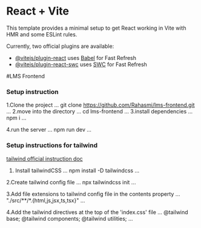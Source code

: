 # React + Vite

This template provides a minimal setup to get React working in Vite with HMR and some ESLint rules.

Currently, two official plugins are available:

- [@vitejs/plugin-react](https://github.com/vitejs/vite-plugin-react/blob/main/packages/plugin-react/README.md) uses [Babel](https://babeljs.io/) for Fast Refresh
- [@vitejs/plugin-react-swc](https://github.com/vitejs/vite-plugin-react-swc) uses [SWC](https://swc.rs/) for Fast Refresh

#LMS Frontend

### Setup instruction
1.Clone the project
...
    git clone https://github.com/Rahasmi/lms-frontend.git
...
2.move into the directory
...
    cd lms-frontend
...
3.install dependencies
...
    npm i
...

4.run the server
...
    npm run dev
...

### Setup instructions for tailwind
[tailwind official instruction doc](https://tailwindcss.com/docs/installation)

1. Install tailwindCSS
...
    npm install -D tailwindcss
...

2.Create tailwind config file
...
    npx tailwindcss init
...

3.Add file extensions to tailwind config file in the contents property
...
    "./src/**/*.{html,js,jsx,ts,tsx}"
...

4.Add the tailwind directives at the top of the 'index.css' file
...
    @tailwind base;
    @tailwind components;
    @tailwind utilities;
...
